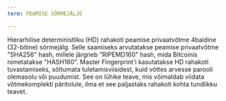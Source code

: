 ```yaml
---
term: PEAMISE SÕRMEJÄLJE

---
```

Hierarhilise deterministliku (HD) rahakoti peamise privaatvõtme 4baidine (32-bitine) sõrmejälg. Selle saamiseks arvutatakse peamise privaatvõtme "SHA256" hash, millele järgneb "RIPEMD160" hash, mida Bitcoinis nimetatakse "HASH160". Master Fingerprint'i kasutatakse HD rahakoti tuvastamiseks, sõltumata tuletamisviisidest, kuid võttes arvesse parooli olemasolu või puudumist. See on lühike teave, mis võimaldab viidata võtmekomplekti päritolule, ilma et see paljastaks rahakoti kohta tundlikku teavet.